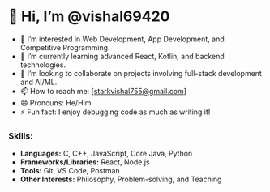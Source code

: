 # 👋 Hi, I’m @vishal69420

- 👀 I’m interested in Web Development, App Development, and Competitive Programming.
- 🌱 I’m currently learning advanced React, Kotlin, and backend technologies.
- 💞️ I’m looking to collaborate on projects involving full-stack development and AI/ML.
- 📫 How to reach me: [starkvishal755@gmail.com]
- 😄 Pronouns: He/Him
- ⚡ Fun fact: I enjoy debugging code as much as writing it!

### Skills:
- **Languages:** C, C++, JavaScript, Core Java, Python
- **Frameworks/Libraries:** React, Node.js
- **Tools:** Git, VS Code, Postman
- **Other Interests:** Philosophy, Problem-solving, and Teaching

<!---
vishal69420/vishal69420 is a ✨ special ✨ repository because its `README.md` (this file) appears on your GitHub profile.
You can click the Preview link to take a look at your changes.
--->

